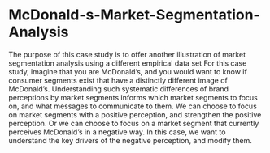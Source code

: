 # McDonald-s-Market-Segmentation-Analysis
The purpose of this case study is to offer another illustration of market segmentation analysis using a different empirical data set For this case study, imagine that you are McDonald’s, and you would want to know if consumer segments exist that have a distinctly different image of McDonald’s. Understanding such systematic differences of brand perceptions by market segments informs which market segments to focus on, and what messages to communicate to them. We can choose to focus on market segments with a positive perception, and strengthen the positive perception. Or we can choose to focus on a market segment that currently perceives McDonald’s in a negative way. In this case, we want to understand the key drivers of the negative perception, and modify them.
